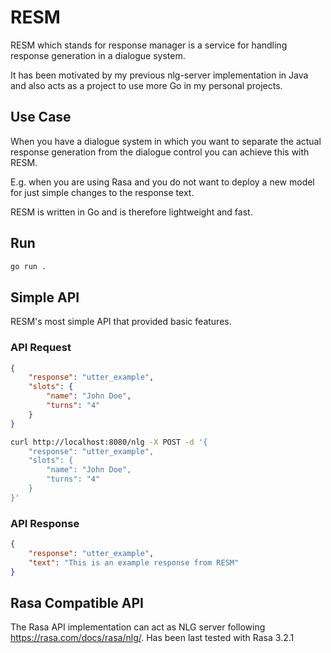 # RESM

RESM which stands for response manager is a service for handling response generation in a dialogue system.

It has been motivated by my previous nlg-server implementation in Java and also acts as a project to use more Go in my personal
projects.

## Use Case

When you have a dialogue system in which you want to separate the actual response generation from the dialogue control you can achieve this with RESM.

E.g. when you are using Rasa and you do not want to deploy a new model for just simple changes to the response text.

RESM is written in Go and is therefore lightweight and fast.

## Run

```bash
go run .
```

## Simple API

RESM's most simple API that provided basic features.

### API Request

```json
{
    "response": "utter_example",
    "slots": {
        "name": "John Doe",
        "turns": "4"
    }
}
```

```bash
curl http://localhost:8080/nlg -X POST -d '{
    "response": "utter_example",
    "slots": {
        "name": "John Doe",
        "turns": "4"
    }
}'
```

### API Response

```json
{
    "response": "utter_example",
    "text": "This is an example response from RESM"
}
```

## Rasa Compatible API

The Rasa API implementation can act as NLG server following https://rasa.com/docs/rasa/nlg/.
Has been last tested with Rasa 3.2.1
